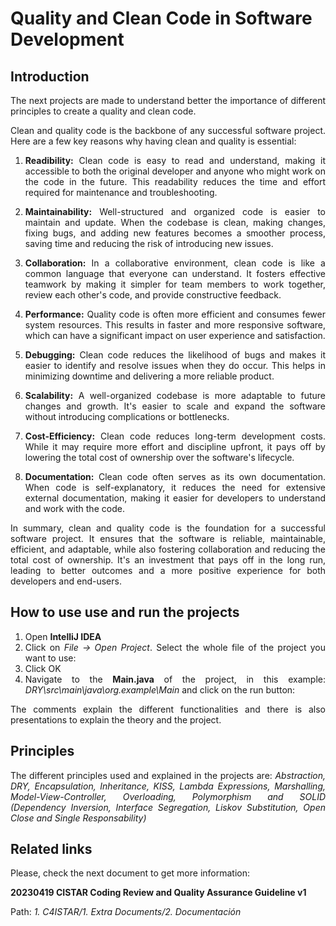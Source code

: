 # Quality and Clean Code in Software Development
<div style="text-align: justify;"> 

## Introduction

The next projects are made to understand better the importance of different principles to create a quality and clean code.

Clean and quality code is the backbone of any successful software project. Here are a few key reasons why having clean and quality is essential:

1. **Readibility:** Clean code is easy to read and understand, making it accessible to both the original developer and anyone who might work on the code in the future. This readability reduces the time and effort required for maintenance and troubleshooting.

2. **Maintainability:** Well-structured and organized code is easier to maintain and update. When the codebase is clean, making changes, fixing bugs, and adding new features becomes a smoother process, saving time and reducing the risk of introducing new issues.

3. **Collaboration:**  In a collaborative environment, clean code is like a common language that everyone can understand. It fosters effective teamwork by making it simpler for team members to work together, review each other's code, and provide constructive feedback.

4. **Performance:** Quality code is often more efficient and consumes fewer system resources. This results in faster and more responsive software, which can have a significant impact on user experience and satisfaction.

5. **Debugging:** Clean code reduces the likelihood of bugs and makes it easier to identify and resolve issues when they do occur. This helps in minimizing downtime and delivering a more reliable product.

6. **Scalability:** A well-organized codebase is more adaptable to future changes and growth. It's easier to scale and expand the software without introducing complications or bottlenecks.

7. **Cost-Efficiency:** Clean code reduces long-term development costs. While it may require more effort and discipline upfront, it pays off by lowering the total cost of ownership over the software's lifecycle.

8. **Documentation:** Clean code often serves as its own documentation. When code is self-explanatory, it reduces the need for extensive external documentation, making it easier for developers to understand and work with the code.

In summary, clean and quality code is the foundation for a successful software project. It ensures that the software is reliable, maintainable, efficient, and adaptable, while also fostering collaboration and reducing the total cost of ownership. It's an investment that pays off in the long run, leading to better outcomes and a more positive experience for both developers and end-users.

## How to use use and run the projects

1. Open **IntelliJ IDEA**
2. Click on *File -> Open Project*. Select the whole file of the project you want to use: 
3. Click OK
4. Navigate to the **Main.java** of the project, in this example: *DRY\src\main\java\org.example\Main* and click on the run button:

The comments explain the different functionalities and there is also presentations to explain the theory and the project.

## Principles
The different principles used and explained in the projects  are: *Abstraction, DRY, Encapsulation, Inheritance, KISS, Lambda Expressions, Marshalling, Model-View-Controller, Overloading, Polymorphism and SOLID (Dependency Inversion, Interface Segregation, Liskov Substitution, Open Close and Single Responsability)*

## Related links
Please, check the next document to get more information:

**20230419 CISTAR Coding Review and Quality Assurance Guideline v1**

Path: *1. C4ISTAR/1. Extra Documents/2. Documentación*
</div>

